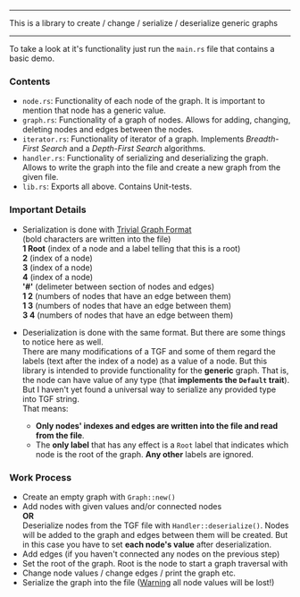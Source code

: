 ___
This is a library to create / change / serialize / deserialize generic graphs
___
To take a look at it's functionality just run the `main.rs` file that contains a basic demo.

### Contents
- `node.rs`: Functionality of each node of the graph. It is important to mention that node has a generic value. 
- `graph.rs`: Functionality of a graph of nodes. Allows for adding, changing, deleting nodes and edges between the nodes.
- `iterator.rs`: Functionality of iterator of a graph. Implements _Breadth-First Search_ and a _Depth-First Search_ algorithms.
- `handler.rs`: Functionality of serializing and deserializing the graph. Allows to write the graph into the file and create a new graph from the given file.
- `lib.rs`: Exports all above. Contains Unit-tests.

### Important Details
- Serialization is done with [Trivial Graph Format](https://en.wikipedia.org/wiki/Trivial_Graph_Format)  
  (bold characters are written into the file)   
   __1 Root__    (index of a node and a label telling that this is a root)  
   __2__         (index of a node)  
   __3__         (index of a node)  
   __4__         (index of a node)  
   __'#'__       (delimeter between section of nodes and edges)  
   __1 2__       (numbers of nodes that have an edge between them)  
   __1 3__       (numbers of nodes that have an edge between them)  
   __3 4__       (numbers of nodes that have an edge between them)  
  
- Deserialization is done with the same format. But there are some things to notice here as well.   
  There are many modifications of a TGF and some of them regard the labels (text after the index of a node) as a value of a node. But this library is    intended to provide functionality for the __generic__ graph. That is, the node 
    can have value of any type (that __implements the `Default` trait__). But I haven't yet found a universal way to serialize any provided type into TGF string.  
    That means:   
   - __Only nodes' indexes and edges are written into the file and read from the file__.   
   - The __only label__ that has any effect is a `Root` label that indicates which 
      node is the root of the graph. __Any other__ labels are ignored.   
### Work Process
   - Create an empty graph with `Graph::new()`
   - Add nodes with given values and/or connected nodes   
     __OR__   
     Deserialize nodes from the TGF file with `Handler::deserialize()`. Nodes will be added to the graph and edges between them will be created. But in this case you have to set __each node's value__ after deserialization.
   - Add edges (if you haven't connected any nodes on the previous step)
   - Set the root of the graph. Root is the node to start a graph traversal with
   - Change node values / change edges / print the graph etc.
   - Serialize the graph into the file (<ins>Warning</ins> all node values will be lost!)
   

